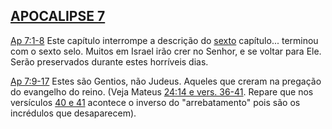 ## [APOCALIPSE 7](http://bibliaonline.com.br/acf/ap/7) 

[Ap 7:1-8](http://bibliaonline.com.br/acf/ap/7/1-8) Este capítulo interrompe a descrição do [sexto](http://bibliaonline.com.br/acf/ap/6) capítulo... terminou com o sexto selo. Muitos em Israel irão crer no Senhor, e se voltar para Ele. Serão preservados durante estes horríveis dias.

[Ap 7:9-17](http://bibliaonline.com.br/acf/ap/7/9-17) Estes são Gentios, não Judeus. Aqueles que creram na pregação do evangelho do reino. (Veja Mateus [24:14 e vers. 36-41](http://bibliaonline.com.br/acf/mt/24/14,36-41). Repare que nos versículos [40 e 41](http://bibliaonline.com.br/acf/mt/24/40,41) acontece o inverso do &quot;arrebatamento&quot; pois são os incrédulos que desaparecem).